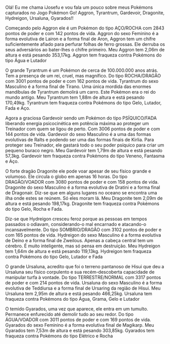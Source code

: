 Olá! Eu me chama iJosefu e vou fala um pouco sobre meus Pokémons capturados no Jogo Pokémon Go! Aggron, Tyrantrum, Gardevoir, Dragonite, Hydreigon, Ursaluna, Gyarados!!

Começando pelo Aggron ele é um Pokémon do tipo AÇO/ROCHA com 2843 pontos de poder e com 142 pontos de vida. Aggron do sexo Feminino é a forma evolutiva de Lairon e a forma final de Aron, Aggron tem um chifre suficientemente afiado para perfurar folhas de ferro grossas. Ele derruba os seus adversários ao bater-lhes o chifre primeiro. Meu Aggron tem 2,06m de altura e está pesando 353,17kg.
Aggron tem fraqueza contra Pokémons do tipo Água e Lutador

O grande Tyrantrum é um Pokémon de cerca de 100.000.000 anos atrás. Tem a presença de um rei, cruel, mas magnífico. Do tipo ROCHA/DRAGÃO com 3001 pontos de poder e com 162 pontos de vida. Tyrantrum do sexo Masculino é a forma final de Tirano. Uma única mordida das enormes mandíbulas de Tyrantrum demolirá um carro. Este Pokémon era o rei do mundo antigo. Meu Tyrantrum tem 1,88m de altura e está pesando 170,49kg.
Tyrantrum tem fraqueza contra Pokémons do tipo Gelo, Lutador, Fada e Aço.

Agora a graciosa Gardevoir sendo um Pokémon do tipo PSÍQUICO/FADA liberando energia psicocinética em potência máxima ao proteger um Treinador com quem se ligou de perto. Com 3006 pontos de poder e com 144 pontos de vida. Gardevoir do sexo Masculino é a uma das formas evolutivas de Ralts e podendo ser uma das formas finais de Kirlia. Para proteger seu Treinador, ele gastará todo o seu poder psíquico para criar um pequeno buraco negro. Meu Gardevoir tem 1,79m de altura e está pesando 57,3kg.
Gardevoir tem fraqueza contra Pokémons do tipo Veneno, Fantasma e Aço.

O forte dragão Dragonite ele pode voar apesar de seu físico grande e volumoso. Ele circula o globo em apenas 16 horas. Do tipo DRAGÃO/VOADOR com 3080 pontos de poder e com 158 pontos de vida. Dragonite do sexo Masculino é a forma evolutiva de Dratini e a forma final de Dragonair. Diz-se que em alguns lugares no oceano se encontra uma ilha onde estes se reúnem. Só eles moram lá. Meu Dragonite tem 2,09m de altura e está pesando 198,17kg.
Dragonite tem fraqueza contra Pokémons do tipo Gelo, Rocha e Fada.

Diz-se que Hydreigon cresceu feroz porque as pessoas em tempos passados o odiavam, considerando-o mal encarnado e atacando-o incansavelmente. Do tipo SOMBRIO/DRAGÃO com 3102 pontos de poder e com 165 pontos de vida. Hydreigon do sexo Masculino é a forma evolutiva de Deino e a forma final de Zweilous. Apenas a cabeça central tem um cérebro. É muito inteligente, mas só pensa em destruição. Meu Hydreigon tem 1,64m de altura e está pesando 119,13kg.
Hydreigon tem fraqueza contra Pokémons do tipo Gelo, Lutador e Fada

O grande Ursaluna, acredito que foi o terreno pantanoso de Hisui que deu a Ursaluna seu físico corpulento e sua recém-descoberta capacidade de manipular turfa à vontade. Do tipo TERRESTRE/NORMAL com 3317 pontos de poder e com 214 pontos de vida. Ursaluna do sexo Masculino é a forma evolutiva de Teddiursa e a forma final de Ursaring da região de Hisui. Meu Ursaluna tem 2,95m de altura e está pesando 466,25kg.
Ursaluna tem fraqueza contra Pokémons do tipo Água, Grama, Gelo e Lutador

O temido Gyarados, uma vez que aparece, ele entra em um tumulto. Permanece enfurecido até demolir tudo ao seu redor. Do tipo ÁGUA/VOADOR com 3011 pontos de poder e com 169 pontos de vida. Gyarados do sexo Feminino é a forma evolutiva final de Magikarp. Meu Gyarados tem 7,53m de altura e está pesando 303,85kg.
Gyarados tem fraqueza contra Pokémons do tipo Elétrico e Rocha
